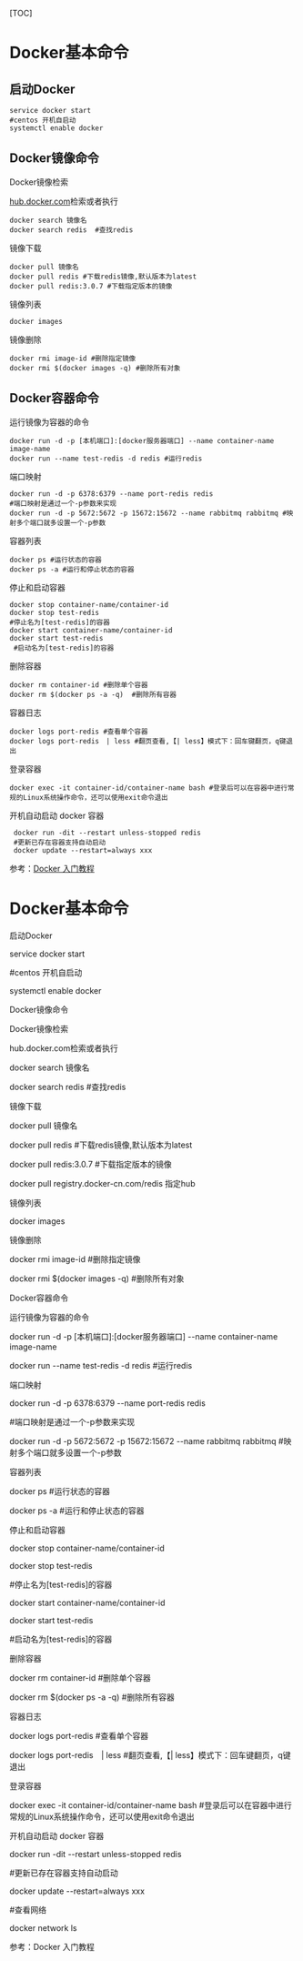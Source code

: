[TOC]

# Docker基本命令

## 启动Docker

```
service docker start
#centos 开机自启动
systemctl enable docker

```

## Docker镜像命令

Docker镜像检索

[hub.docker.com](/hub.docker.com)检索或者执行

```
docker search 镜像名
docker search redis  #查找redis
```

镜像下载

```
docker pull 镜像名
docker pull redis #下载redis镜像,默认版本为latest
docker pull redis:3.0.7 #下载指定版本的镜像
```

镜像列表

```
docker images
```

镜像删除

```
docker rmi image-id #删除指定镜像
docker rmi $(docker images -q) #删除所有对象
```

## Docker容器命令

运行镜像为容器的命令

```
docker run -d -p [本机端口]:[docker服务器端口] --name container-name image-name
docker run --name test-redis -d redis #运行redis
```

端口映射

```
docker run -d -p 6378:6379 --name port-redis redis 
#端口映射是通过一个-p参数来实现
docker run -d -p 5672:5672 -p 15672:15672 --name rabbitmq rabbitmq #映射多个端口就多设置一个-p参数
```

容器列表

```
docker ps #运行状态的容器
docker ps -a #运行和停止状态的容器
```

停止和启动容器

```
docker stop container-name/container-id
docker stop test-redis 
#停止名为[test-redis]的容器
docker start container-name/container-id
docker start test-redis
 #启动名为[test-redis]的容器
```

删除容器

```
docker rm container-id #删除单个容器
docker rm $(docker ps -a -q)  #删除所有容器
```

容器日志

```
docker logs port-redis #查看单个容器
docker logs port-redis　| less #翻页查看,【| less】模式下：回车键翻页，q键退出
```

登录容器

```
docker exec -it container-id/container-name bash #登录后可以在容器中进行常规的Linux系统操作命令，还可以使用exit命令退出
```


开机自动启动 docker 容器

```
 docker run -dit --restart unless-stopped redis
 #更新已存在容器支持自动启动
 docker update --restart=always xxx
```




参考：[Docker 入门教程](https://blog.csdn.net/xiaolyuh123/article/details/72528860)









# Docker基本命令

启动Docker

service docker start

\#centos 开机自启动

systemctl enable docker

Docker镜像命令

Docker镜像检索

hub.docker.com检索或者执行

docker search 镜像名

docker search redis  #查找redis

镜像下载

docker pull 镜像名

docker pull redis #下载redis镜像,默认版本为latest

docker pull redis:3.0.7 #下载指定版本的镜像

docker pull registry.docker-cn.com/redis 指定hub

镜像列表

docker images

镜像删除

docker rmi image-id #删除指定镜像

docker rmi $(docker images -q) #删除所有对象

Docker容器命令

运行镜像为容器的命令

docker run -d -p [本机端口]:[docker服务器端口] --name container-name image-name

docker run --name test-redis -d redis #运行redis

端口映射

docker run -d -p 6378:6379 --name port-redis redis 

\#端口映射是通过一个-p参数来实现

docker run -d -p 5672:5672 -p 15672:15672 --name rabbitmq rabbitmq #映射多个端口就多设置一个-p参数

容器列表

docker ps #运行状态的容器

docker ps -a #运行和停止状态的容器

停止和启动容器

docker stop container-name/container-id

docker stop test-redis 

\#停止名为[test-redis]的容器

docker start container-name/container-id

docker start test-redis

 \#启动名为[test-redis]的容器

删除容器

docker rm container-id #删除单个容器

docker rm $(docker ps -a -q)  #删除所有容器

容器日志

docker logs port-redis #查看单个容器

docker logs port-redis　| less #翻页查看,【| less】模式下：回车键翻页，q键退出

登录容器

docker exec -it container-id/container-name bash #登录后可以在容器中进行常规的Linux系统操作命令，还可以使用exit命令退出

开机自动启动 docker 容器

 docker run -dit --restart unless-stopped redis

 \#更新已存在容器支持自动启动

 docker update --restart=always xxx

\#查看网络

docker network ls

参考：Docker 入门教程

